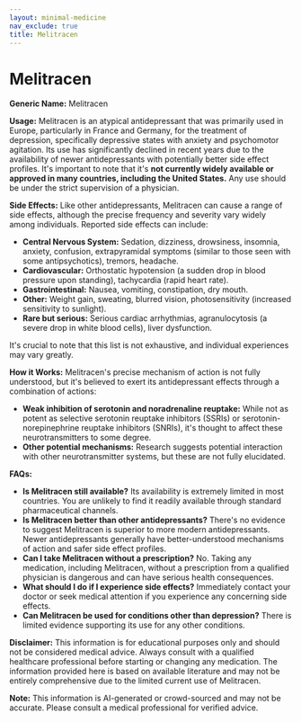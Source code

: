 ```yaml
---
layout: minimal-medicine
nav_exclude: true
title: Melitracen
---
```


# Melitracen

**Generic Name:** Melitracen

**Usage:**  Melitracen is an atypical antidepressant that was primarily used in Europe, particularly in France and Germany,  for the treatment of depression, specifically depressive states with anxiety and psychomotor agitation.  Its use has significantly declined in recent years due to the availability of newer antidepressants with potentially better side effect profiles.  It's important to note that it's **not currently widely available or approved in many countries, including the United States.** Any use should be under the strict supervision of a physician.

**Side Effects:**  Like other antidepressants, Melitracen can cause a range of side effects, although the precise frequency and severity vary widely among individuals.  Reported side effects can include:

* **Central Nervous System:** Sedation, dizziness, drowsiness, insomnia, anxiety, confusion, extrapyramidal symptoms (similar to those seen with some antipsychotics), tremors, headache.
* **Cardiovascular:** Orthostatic hypotension (a sudden drop in blood pressure upon standing), tachycardia (rapid heart rate).
* **Gastrointestinal:** Nausea, vomiting, constipation, dry mouth.
* **Other:** Weight gain, sweating, blurred vision, photosensitivity (increased sensitivity to sunlight).
* **Rare but serious:**  Serious cardiac arrhythmias, agranulocytosis (a severe drop in white blood cells), liver dysfunction.

It's crucial to note that this list is not exhaustive, and individual experiences may vary greatly.


**How it Works:** Melitracen's precise mechanism of action is not fully understood, but it's believed to exert its antidepressant effects through a combination of actions:

* **Weak inhibition of serotonin and noradrenaline reuptake:**  While not as potent as selective serotonin reuptake inhibitors (SSRIs) or serotonin-norepinephrine reuptake inhibitors (SNRIs), it's thought to affect these neurotransmitters to some degree.
* **Other potential mechanisms:**  Research suggests potential interaction with other neurotransmitter systems,  but these are not fully elucidated.


**FAQs:**

* **Is Melitracen still available?**  Its availability is extremely limited in most countries.  You are unlikely to find it readily available through standard pharmaceutical channels.
* **Is Melitracen better than other antidepressants?** There's no evidence to suggest Melitracen is superior to more modern antidepressants. Newer antidepressants generally have better-understood mechanisms of action and safer side effect profiles.
* **Can I take Melitracen without a prescription?** No.  Taking any medication, including Melitracen, without a prescription from a qualified physician is dangerous and can have serious health consequences.
* **What should I do if I experience side effects?**  Immediately contact your doctor or seek medical attention if you experience any concerning side effects.
* **Can Melitracen be used for conditions other than depression?** There is limited evidence supporting its use for any other conditions.


**Disclaimer:** This information is for educational purposes only and should not be considered medical advice.  Always consult with a qualified healthcare professional before starting or changing any medication.  The information provided here is based on available literature and may not be entirely comprehensive due to the limited current use of Melitracen.


**Note:** This information is AI-generated or crowd-sourced and may not be accurate. Please consult a medical professional for verified advice.